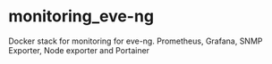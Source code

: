 # monitoring_eve-ng
 Docker stack for monitoring for eve-ng. Prometheus, Grafana, SNMP Exporter, Node exporter and Portainer
